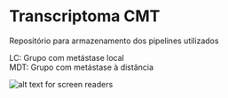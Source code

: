 # Transcriptoma CMT
Repositório para armazenamento dos pipelines utilizados

LC: Grupo com metástase local <br />
MDT: Grupo com metástase à distância

![alt text for screen readers](https://static.displate.com/280x392/displate/2020-03-03/f2c84055a3ae0cbbbe91ce9f1317c4b0_3c3928e367b39842f33ce29f389e9349.jpg)
